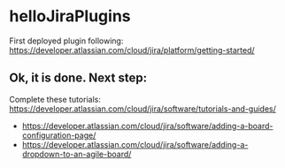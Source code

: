 # helloJiraPlugins

First deployed plugin following: https://developer.atlassian.com/cloud/jira/platform/getting-started/

## Ok, it is done. Next step:
Complete these tutorials: https://developer.atlassian.com/cloud/jira/software/tutorials-and-guides/
- https://developer.atlassian.com/cloud/jira/software/adding-a-board-configuration-page/
- https://developer.atlassian.com/cloud/jira/software/adding-a-dropdown-to-an-agile-board/